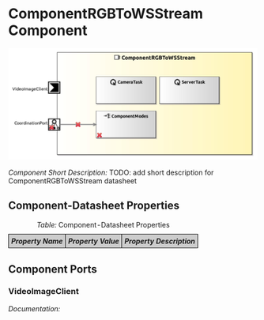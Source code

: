 <!--- This file is generated from the ComponentRGBToWSStream.componentDocumentation model --->
<!--- do not modify this file manually as it will by automatically overwritten by the code generator, modify the model instead and re-generate this file --->

# ComponentRGBToWSStream Component

<img src="model/ComponentRGBToWSStreamComponentDefinition.jpg" alt="ComponentRGBToWSStream-ComponentImage" width="1000">

*Component Short Description:* TODO: add short description for ComponentRGBToWSStream datasheet


## Component-Datasheet Properties

<table style="border-collapse:collapse;">
<caption><i>Table:</i> Component-Datasheet Properties</caption>
<tr style="background-color:#ccc;">
<th style="border:1px solid black; padding: 5px;"><i>Property Name</i></th>
<th style="border:1px solid black; padding: 5px;"><i>Property Value</i></th>
<th style="border:1px solid black; padding: 5px;"><i>Property Description</i></th>
</tr>
</table>

## Component Ports

### VideoImageClient

*Documentation:*




